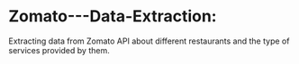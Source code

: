 # Zomato---Data-Extraction:
Extracting data from Zomato API about different restaurants and the type of services provided by them.

